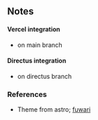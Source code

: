 <h2>Notes</h2>

#### Vercel integration
- on main branch
#### Directus integration
- on directus branch 

[//]: # (- [code fetching from directus]&#40;https://github.com/erstinn/fuwari-portfolio/blob/main/src/utils/portfolio-data-utils.ts&#41;)
[//]: # (- [code displaying the fetched directus data]&#40;https://github.com/erstinn/fuwari-portfolio/blob/main/src/pages/about.astro&#41;)


<h3>References</h3>

- Theme from astro; [fuwari](https://astro.build/themes/details/fuwari/)
